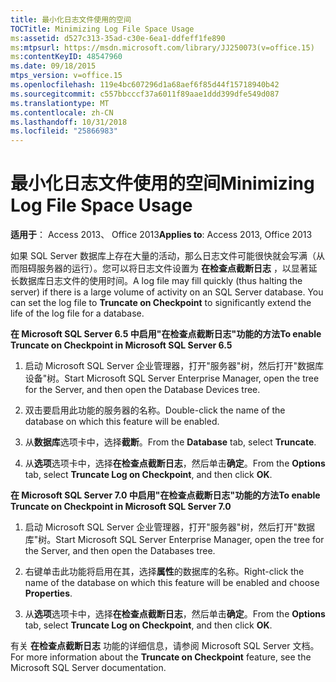 ```yaml
---
title: 最小化日志文件使用的空间
TOCTitle: Minimizing Log File Space Usage
ms:assetid: d527c313-35ad-c30e-6ea1-ddfeff1fe890
ms:mtpsurl: https://msdn.microsoft.com/library/JJ250073(v=office.15)
ms:contentKeyID: 48547960
ms.date: 09/18/2015
mtps_version: v=office.15
ms.openlocfilehash: 119e4bc607296d1a68aef6f85d44f15718940b42
ms.sourcegitcommit: c557bbcccf37a6011f89aae1ddd399dfe549d087
ms.translationtype: MT
ms.contentlocale: zh-CN
ms.lasthandoff: 10/31/2018
ms.locfileid: "25866983"
---
```

# <a name="minimizing-log-file-space-usage"></a><span data-ttu-id="bfeee-102">最小化日志文件使用的空间</span><span class="sxs-lookup"><span data-stu-id="bfeee-102">Minimizing Log File Space Usage</span></span>


<span data-ttu-id="bfeee-103">**适用于**： Access 2013、 Office 2013</span><span class="sxs-lookup"><span data-stu-id="bfeee-103">**Applies to**: Access 2013, Office 2013</span></span>

<span data-ttu-id="bfeee-p101">如果 SQL Server 数据库上存在大量的活动，那么日志文件可能很快就会写满（从而阻碍服务器的运行）。您可以将日志文件设置为 **在检查点截断日志** ，以显著延长数据库日志文件的使用时间。</span><span class="sxs-lookup"><span data-stu-id="bfeee-p101">A log file may fill quickly (thus halting the server) if there is a large volume of activity on an SQL Server database. You can set the log file to **Truncate on Checkpoint** to significantly extend the life of the log file for a database.</span></span>

<span data-ttu-id="bfeee-106">**在 Microsoft SQL Server 6.5 中启用"在检查点截断日志"功能的方法**</span><span class="sxs-lookup"><span data-stu-id="bfeee-106">**To enable Truncate on Checkpoint in Microsoft SQL Server 6.5**</span></span>

1.  <span data-ttu-id="bfeee-107">启动 Microsoft SQL Server 企业管理器，打开"服务器"树，然后打开"数据库设备"树。</span><span class="sxs-lookup"><span data-stu-id="bfeee-107">Start Microsoft SQL Server Enterprise Manager, open the tree for the Server, and then open the Database Devices tree.</span></span>

2.  <span data-ttu-id="bfeee-108">双击要启用此功能的服务器的名称。</span><span class="sxs-lookup"><span data-stu-id="bfeee-108">Double-click the name of the database on which this feature will be enabled.</span></span>

3.  <span data-ttu-id="bfeee-109">从**数据库**选项卡中，选择**截断**。</span><span class="sxs-lookup"><span data-stu-id="bfeee-109">From the **Database** tab, select **Truncate**.</span></span>

4.  <span data-ttu-id="bfeee-110">从**选项**选项卡中，选择**在检查点截断日志**，然后单击**确定**。</span><span class="sxs-lookup"><span data-stu-id="bfeee-110">From the **Options** tab, select **Truncate Log on Checkpoint**, and then click **OK**.</span></span>

<span data-ttu-id="bfeee-111">**在 Microsoft SQL Server 7.0 中启用"在检查点截断日志"功能的方法**</span><span class="sxs-lookup"><span data-stu-id="bfeee-111">**To enable Truncate on Checkpoint in Microsoft SQL Server 7.0**</span></span>

1.  <span data-ttu-id="bfeee-112">启动 Microsoft SQL Server 企业管理器，打开"服务器"树，然后打开"数据库"树。</span><span class="sxs-lookup"><span data-stu-id="bfeee-112">Start Microsoft SQL Server Enterprise Manager, open the tree for the Server, and then open the Databases tree.</span></span>

2.  <span data-ttu-id="bfeee-113">右键单击此功能将启用在其，选择**属性**的数据库的名称。</span><span class="sxs-lookup"><span data-stu-id="bfeee-113">Right-click the name of the database on which this feature will be enabled and choose **Properties**.</span></span>

3.  <span data-ttu-id="bfeee-114">从**选项**选项卡中，选择**在检查点截断日志**，然后单击**确定**。</span><span class="sxs-lookup"><span data-stu-id="bfeee-114">From the **Options** tab, select **Truncate Log on Checkpoint**, and then click **OK**.</span></span>

<span data-ttu-id="bfeee-115">有关 **在检查点截断日志** 功能的详细信息，请参阅 Microsoft SQL Server 文档。</span><span class="sxs-lookup"><span data-stu-id="bfeee-115">For more information about the **Truncate on Checkpoint** feature, see the Microsoft SQL Server documentation.</span></span>

